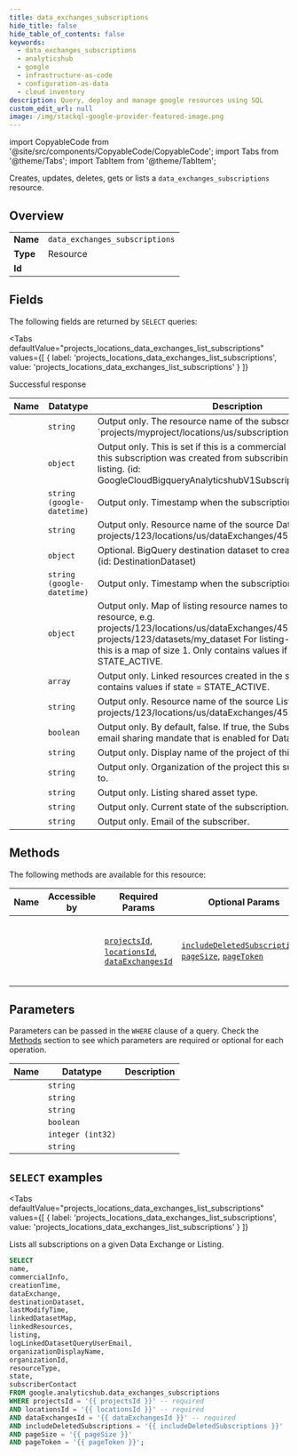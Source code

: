 ```yaml
--- 
title: data_exchanges_subscriptions
hide_title: false
hide_table_of_contents: false
keywords:
  - data_exchanges_subscriptions
  - analyticshub
  - google
  - infrastructure-as-code
  - configuration-as-data
  - cloud inventory
description: Query, deploy and manage google resources using SQL
custom_edit_url: null
image: /img/stackql-google-provider-featured-image.png
---
```


import CopyableCode from '@site/src/components/CopyableCode/CopyableCode';
import Tabs from '@theme/Tabs';
import TabItem from '@theme/TabItem';

Creates, updates, deletes, gets or lists a <code>data_exchanges_subscriptions</code> resource.

## Overview
<table><tbody>
<tr><td><b>Name</b></td><td><code>data_exchanges_subscriptions</code></td></tr>
<tr><td><b>Type</b></td><td>Resource</td></tr>
<tr><td><b>Id</b></td><td><CopyableCode code="google.analyticshub.data_exchanges_subscriptions" /></td></tr>
</tbody></table>

## Fields

The following fields are returned by `SELECT` queries:

<Tabs
    defaultValue="projects_locations_data_exchanges_list_subscriptions"
    values={[
        { label: 'projects_locations_data_exchanges_list_subscriptions', value: 'projects_locations_data_exchanges_list_subscriptions' }
    ]}
>
<TabItem value="projects_locations_data_exchanges_list_subscriptions">

Successful response

<table>
<thead>
    <tr>
    <th>Name</th>
    <th>Datatype</th>
    <th>Description</th>
    </tr>
</thead>
<tbody>
<tr>
    <td><CopyableCode code="name" /></td>
    <td><code>string</code></td>
    <td>Output only. The resource name of the subscription. e.g. `projects/myproject/locations/us/subscriptions/123`.</td>
</tr>
<tr>
    <td><CopyableCode code="commercialInfo" /></td>
    <td><code>object</code></td>
    <td>Output only. This is set if this is a commercial subscription i.e. if this subscription was created from subscribing to a commercial listing. (id: GoogleCloudBigqueryAnalyticshubV1SubscriptionCommercialInfo)</td>
</tr>
<tr>
    <td><CopyableCode code="creationTime" /></td>
    <td><code>string (google-datetime)</code></td>
    <td>Output only. Timestamp when the subscription was created.</td>
</tr>
<tr>
    <td><CopyableCode code="dataExchange" /></td>
    <td><code>string</code></td>
    <td>Output only. Resource name of the source Data Exchange. e.g. projects/123/locations/us/dataExchanges/456</td>
</tr>
<tr>
    <td><CopyableCode code="destinationDataset" /></td>
    <td><code>object</code></td>
    <td>Optional. BigQuery destination dataset to create for the subscriber. (id: DestinationDataset)</td>
</tr>
<tr>
    <td><CopyableCode code="lastModifyTime" /></td>
    <td><code>string (google-datetime)</code></td>
    <td>Output only. Timestamp when the subscription was last modified.</td>
</tr>
<tr>
    <td><CopyableCode code="linkedDatasetMap" /></td>
    <td><code>object</code></td>
    <td>Output only. Map of listing resource names to associated linked resource, e.g. projects/123/locations/us/dataExchanges/456/listings/789 -&gt; projects/123/datasets/my_dataset For listing-level subscriptions, this is a map of size 1. Only contains values if state == STATE_ACTIVE.</td>
</tr>
<tr>
    <td><CopyableCode code="linkedResources" /></td>
    <td><code>array</code></td>
    <td>Output only. Linked resources created in the subscription. Only contains values if state = STATE_ACTIVE.</td>
</tr>
<tr>
    <td><CopyableCode code="listing" /></td>
    <td><code>string</code></td>
    <td>Output only. Resource name of the source Listing. e.g. projects/123/locations/us/dataExchanges/456/listings/789</td>
</tr>
<tr>
    <td><CopyableCode code="logLinkedDatasetQueryUserEmail" /></td>
    <td><code>boolean</code></td>
    <td>Output only. By default, false. If true, the Subscriber agreed to the email sharing mandate that is enabled for DataExchange/Listing.</td>
</tr>
<tr>
    <td><CopyableCode code="organizationDisplayName" /></td>
    <td><code>string</code></td>
    <td>Output only. Display name of the project of this subscription.</td>
</tr>
<tr>
    <td><CopyableCode code="organizationId" /></td>
    <td><code>string</code></td>
    <td>Output only. Organization of the project this subscription belongs to.</td>
</tr>
<tr>
    <td><CopyableCode code="resourceType" /></td>
    <td><code>string</code></td>
    <td>Output only. Listing shared asset type.</td>
</tr>
<tr>
    <td><CopyableCode code="state" /></td>
    <td><code>string</code></td>
    <td>Output only. Current state of the subscription.</td>
</tr>
<tr>
    <td><CopyableCode code="subscriberContact" /></td>
    <td><code>string</code></td>
    <td>Output only. Email of the subscriber.</td>
</tr>
</tbody>
</table>
</TabItem>
</Tabs>

## Methods

The following methods are available for this resource:

<table>
<thead>
    <tr>
    <th>Name</th>
    <th>Accessible by</th>
    <th>Required Params</th>
    <th>Optional Params</th>
    <th>Description</th>
    </tr>
</thead>
<tbody>
<tr>
    <td><a href="#projects_locations_data_exchanges_list_subscriptions"><CopyableCode code="projects_locations_data_exchanges_list_subscriptions" /></a></td>
    <td><CopyableCode code="select" /></td>
    <td><a href="#parameter-projectsId"><code>projectsId</code></a>, <a href="#parameter-locationsId"><code>locationsId</code></a>, <a href="#parameter-dataExchangesId"><code>dataExchangesId</code></a></td>
    <td><a href="#parameter-includeDeletedSubscriptions"><code>includeDeletedSubscriptions</code></a>, <a href="#parameter-pageSize"><code>pageSize</code></a>, <a href="#parameter-pageToken"><code>pageToken</code></a></td>
    <td>Lists all subscriptions on a given Data Exchange or Listing.</td>
</tr>
</tbody>
</table>

## Parameters

Parameters can be passed in the `WHERE` clause of a query. Check the [Methods](#methods) section to see which parameters are required or optional for each operation.

<table>
<thead>
    <tr>
    <th>Name</th>
    <th>Datatype</th>
    <th>Description</th>
    </tr>
</thead>
<tbody>
<tr id="parameter-dataExchangesId">
    <td><CopyableCode code="dataExchangesId" /></td>
    <td><code>string</code></td>
    <td></td>
</tr>
<tr id="parameter-locationsId">
    <td><CopyableCode code="locationsId" /></td>
    <td><code>string</code></td>
    <td></td>
</tr>
<tr id="parameter-projectsId">
    <td><CopyableCode code="projectsId" /></td>
    <td><code>string</code></td>
    <td></td>
</tr>
<tr id="parameter-includeDeletedSubscriptions">
    <td><CopyableCode code="includeDeletedSubscriptions" /></td>
    <td><code>boolean</code></td>
    <td></td>
</tr>
<tr id="parameter-pageSize">
    <td><CopyableCode code="pageSize" /></td>
    <td><code>integer (int32)</code></td>
    <td></td>
</tr>
<tr id="parameter-pageToken">
    <td><CopyableCode code="pageToken" /></td>
    <td><code>string</code></td>
    <td></td>
</tr>
</tbody>
</table>

## `SELECT` examples

<Tabs
    defaultValue="projects_locations_data_exchanges_list_subscriptions"
    values={[
        { label: 'projects_locations_data_exchanges_list_subscriptions', value: 'projects_locations_data_exchanges_list_subscriptions' }
    ]}
>
<TabItem value="projects_locations_data_exchanges_list_subscriptions">

Lists all subscriptions on a given Data Exchange or Listing.

```sql
SELECT
name,
commercialInfo,
creationTime,
dataExchange,
destinationDataset,
lastModifyTime,
linkedDatasetMap,
linkedResources,
listing,
logLinkedDatasetQueryUserEmail,
organizationDisplayName,
organizationId,
resourceType,
state,
subscriberContact
FROM google.analyticshub.data_exchanges_subscriptions
WHERE projectsId = '{{ projectsId }}' -- required
AND locationsId = '{{ locationsId }}' -- required
AND dataExchangesId = '{{ dataExchangesId }}' -- required
AND includeDeletedSubscriptions = '{{ includeDeletedSubscriptions }}'
AND pageSize = '{{ pageSize }}'
AND pageToken = '{{ pageToken }}';
```
</TabItem>
</Tabs>
